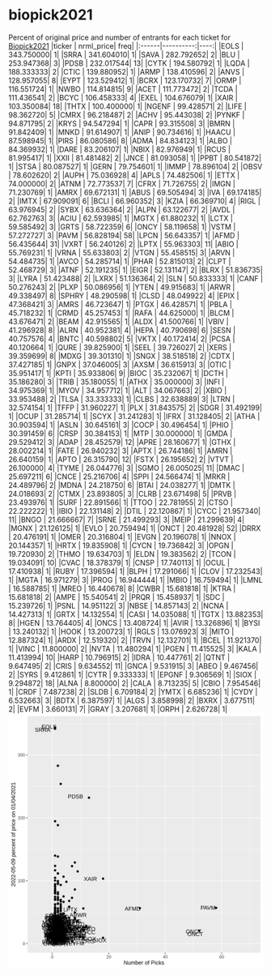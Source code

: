 # biopick2021
Percent of original price and number of entrants for each ticket for [Biopick2021](https://twitter.com/hashtag/Biopick2021)
|ticker | nrml_price| freq|
|:------|----------:|----:|
|EOLS   | 343.750000|    1|
|SRRA   | 341.604010|    1|
|SAVA   | 282.792652|    2|
|BLU    | 253.947368|    3|
|PDSB   | 232.017544|   13|
|CYTK   | 194.580792|    1|
|LQDA   | 188.333333|    2|
|CTIC   | 139.880952|    1|
|ARMP   | 138.410596|    2|
|ANVS   | 128.957055|    8|
|EYPT   | 123.529412|    1|
|BCRX   | 123.170732|    7|
|ORMP   | 116.551724|    1|
|NWBO   | 114.814815|    9|
|ACET   | 111.773472|    2|
|TCDA   | 111.436541|    2|
|BCYC   | 106.458333|    4|
|EXEL   | 104.676079|    1|
|XAIR   | 103.350084|   18|
|THTX   | 100.400000|    1|
|NGENF  |  99.428571|    2|
|LIFE   |  98.362720|    5|
|CMRX   |  96.218487|    2|
|ACHV   |  95.443038|    2|
|PYNKF  |  94.871795|    2|
|KRYS   |  94.547294|    1|
|CAPR   |  93.315508|    3|
|BMRN   |  91.842409|    1|
|MNKD   |  91.614907|    1|
|ANIP   |  90.734616|    1|
|HAACU  |  87.598945|    1|
|PIRS   |  86.080586|    8|
|ADMA   |  84.834123|    1|
|ALBO   |  84.369932|    1|
|DARE   |  83.206107|    1|
|NBIX   |  82.976949|    1|
|RCUS   |  81.995417|    1|
|XXII   |  81.481482|    2|
|JNCE   |  81.093058|    1|
|PPBT   |  80.541872|    1|
|STSA   |  80.087527|    1|
|GERN   |  79.754601|    1|
|IMMP   |  78.896104|    2|
|OBSV   |  78.602620|    2|
|AUPH   |  75.036928|    4|
|APLS   |  74.482506|    1|
|ETTX   |  74.000000|    2|
|ATNM   |  72.773537|    7|
|CFRX   |  71.726755|    2|
|IMGN   |  71.230769|    1|
|AMRX   |  69.672131|    1|
|ABUS   |  69.505494|    3|
|IVA    |  69.174185|    2|
|IMTX   |  67.909091|    6|
|BCLI   |  66.960352|    3|
|KZIA   |  66.369710|    4|
|RIGL   |  63.976945|    2|
|SYBX   |  63.636364|    2|
|ALPN   |  63.122677|    2|
|AVDL   |  62.762763|    3|
|ACIU   |  62.593985|    1|
|MGTX   |  61.880232|    1|
|LCTX   |  59.585492|    3|
|GRTS   |  58.722359|    6|
|ONCY   |  58.119658|    1|
|VSTM   |  57.272727|    3|
|PAVM   |  56.828194|   58|
|LPCN   |  56.643357|    1|
|AFMD   |  56.435644|   31|
|VXRT   |  56.240126|    2|
|LPTX   |  55.963303|   11|
|ABIO   |  55.769231|    1|
|VRNA   |  55.633803|    2|
|VTGN   |  55.458515|    3|
|ARVN   |  54.484735|    1|
|AVCO   |  54.285714|    1|
|PHAR   |  52.815013|    2|
|CLPT   |  52.468729|    3|
|ATNF   |  52.191235|    1|
|EIGR   |  52.131147|    2|
|BLRX   |  51.836735|    3|
|LYRA   |  51.423488|    2|
|LXRX   |  51.136364|    2|
|SLN    |  50.833333|    1|
|CANF   |  50.276243|    2|
|PLXP   |  50.086956|    1|
|YTEN   |  49.915683|    1|
|ARWR   |  49.338497|    8|
|SPHRY  |  48.290598|    1|
|CLSD   |  48.049922|    4|
|EPIX   |  47.368421|    3|
|AMRS   |  46.723647|    1|
|PTGX   |  46.428571|    1|
|PBLA   |  45.718232|    1|
|CRMD   |  45.257453|    1|
|RAFA   |  44.625000|    1|
|BLCM   |  43.676471|    2|
|BEAM   |  42.915565|    1|
|ALDX   |  41.500766|    1|
|VBIV   |  41.296928|    8|
|ALRN   |  40.952381|    4|
|HEPA   |  40.790698|    6|
|SESN   |  40.757576|    4|
|BNTC   |  40.598802|    5|
|VKTX   |  40.172414|    2|
|PCSA   |  40.120664|    1|
|QURE   |  39.825900|    1|
|SEEL   |  39.726027|    2|
|XERS   |  39.359699|    8|
|MDXG   |  39.301310|    1|
|SNGX   |  38.518518|    2|
|CDTX   |  37.427185|    1|
|GNPX   |  37.046005|    3|
|AXSM   |  36.615913|    3|
|OTIC   |  35.951417|    1|
|KPTI   |  35.933806|    9|
|BIOC   |  35.232067|    1|
|DCTH   |  35.186280|    3|
|TRIB   |  35.180055|    1|
|ATHX   |  35.000000|    3|
|INFI   |  34.975369|    1|
|MYOV   |  34.957712|    1|
|ALT    |  34.067663|    2|
|XBIO   |  33.953488|    2|
|TLSA   |  33.333333|    1|
|CLBS   |  32.638889|    3|
|LTRN   |  32.574154|    1|
|TFFP   |  31.960227|    1|
|PLX    |  31.843575|    2|
|SDGR   |  31.492199|    1|
|OCUP   |  31.285714|    1|
|SCYX   |  31.241283|    1|
|IFRX   |  31.128405|    2|
|ATHA   |  30.903594|    1|
|ASLN   |  30.645161|    3|
|COCP   |  30.496454|    1|
|PHIO   |  30.391459|    6|
|CRSP   |  30.384153|    1|
|MTP    |  30.000000|    1|
|GMDA   |  29.529412|    3|
|ADAP   |  28.452579|   12|
|APRE   |  28.160677|    1|
|GTHX   |  28.002214|    1|
|FATE   |  26.940232|    3|
|APTX   |  26.744186|    1|
|AMRN   |  26.640159|    1|
|APTO   |  26.315790|   12|
|FSTX   |  26.195652|    2|
|VTVT   |  26.100000|    4|
|TYME   |  26.044776|    3|
|SGMO   |  26.005025|   11|
|DMAC   |  25.697211|    6|
|CNCE   |  25.216706|    4|
|SPPI   |  24.566474|    1|
|MRKR   |  24.489796|    2|
|MDNA   |  24.218750|    6|
|BTAI   |  24.038277|    1|
|DMTK   |  24.018693|    2|
|CTMX   |  23.893805|    3|
|CLRB   |  23.671498|    5|
|PRVB   |  23.493976|    1|
|SURF   |  22.891566|    1|
|TTOO   |  22.781955|    2|
|CTSO   |  22.222222|    1|
|IBIO   |  22.131148|    2|
|DTIL   |  22.120867|    1|
|CYCC   |  21.957340|   11|
|BNGO   |  21.666667|    7|
|SRNE   |  21.499293|    3|
|MEIP   |  21.299639|    4|
|MGNX   |  21.126125|    1|
|EVLO   |  20.759494|    1|
|ONCT   |  20.481928|   52|
|DRRX   |  20.476191|    1|
|OMER   |  20.316804|    1|
|EVGN   |  20.196078|    1|
|NNOX   |  20.144357|    1|
|HRTX   |  19.835908|    1|
|CYCN   |  19.736842|    3|
|OPGN   |  19.720930|    2|
|THMO   |  19.634703|    1|
|ELDN   |  19.383562|    2|
|TCON   |  19.034091|   10|
|CVAC   |  18.378379|    1|
|CNSP   |  17.740113|    1|
|OCUL   |  17.410938|    1|
|RUBY   |  17.396594|    1|
|BLPH   |  17.291066|    1|
|CLOV   |  17.232543|    1|
|MGTA   |  16.971279|    3|
|PROG   |  16.944444|    1|
|MBIO   |  16.759494|    1|
|LMNL   |  16.588785|    1|
|MREO   |  16.440678|    8|
|CWBR   |  15.681818|    1|
|KTRA   |  15.681818|    2|
|AMPE   |  15.540541|    2|
|PRQR   |  15.458937|    1|
|SDC    |  15.239726|    1|
|PSNL   |  14.951122|    3|
|NBSE   |  14.857143|    2|
|NCNA   |  14.427313|    1|
|GRTX   |  14.132554|    1|
|CASI   |  14.035088|    1|
|TGTX   |  13.882353|    8|
|HGEN   |  13.764405|    4|
|ONCS   |  13.408724|    1|
|AVIR   |  13.326896|    1|
|BYSI   |  13.240132|    1|
|HOOK   |  13.200723|    1|
|RGLS   |  13.076923|    3|
|MITO   |  12.887324|    1|
|ARDX   |  12.519320|    2|
|TRVN   |  12.132701|    1|
|BCEL   |  11.921370|    1|
|VINC   |  11.800000|    2|
|NVTA   |  11.480294|    1|
|PGEN   |  11.415525|    3|
|KALA   |  11.413994|   10|
|HARP   |  10.796915|    2|
|IDRA   |  10.447761|    2|
|QTNT   |   9.647495|    2|
|CRIS   |   9.634552|   11|
|GNCA   |   9.531915|    3|
|ABEO   |   9.467456|    2|
|SYRS   |   9.412861|    1|
|CYTR   |   9.333333|    1|
|EPGNF  |   9.306569|    1|
|SIOX   |   9.294872|   18|
|ALNA   |   8.800000|    2|
|CALA   |   8.713235|    5|
|CBIO   |   7.954546|    1|
|CRDF   |   7.487238|    2|
|SLDB   |   6.709184|    2|
|YMTX   |   6.685236|    1|
|CYDY   |   6.532663|    3|
|BDTX   |   6.387597|    1|
|ALGS   |   3.858998|    2|
|BXRX   |   3.677511|    2|
|EVFM   |   3.660131|    7|
|GRAY   |   3.207681|    1|
|ORPH   |   2.626728|    1|
![retvspicks](biopicks.png?raw=true)
